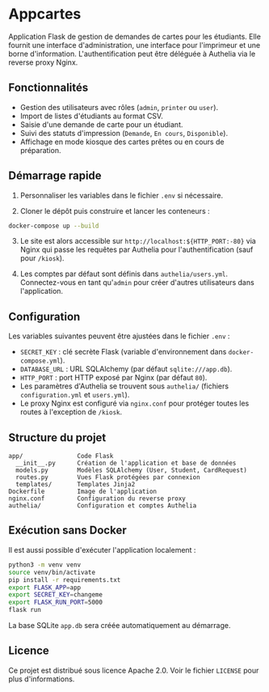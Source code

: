 # Appcartes

Application Flask de gestion de demandes de cartes pour les étudiants. Elle fournit une interface d'administration, une interface pour l'imprimeur et une borne d'information. L'authentification peut être déléguée à Authelia via le reverse proxy Nginx.

## Fonctionnalités

- Gestion des utilisateurs avec rôles (`admin`, `printer` ou `user`).
- Import de listes d'étudiants au format CSV.
- Saisie d'une demande de carte pour un étudiant.
- Suivi des statuts d'impression (`Demande`, `En cours`, `Disponible`).
- Affichage en mode kiosque des cartes prêtes ou en cours de préparation.

## Démarrage rapide

1. Personnaliser les variables dans le fichier `.env` si nécessaire.

2. Cloner le dépôt puis construire et lancer les conteneurs :

```bash
docker-compose up --build
```

3. Le site est alors accessible sur `http://localhost:${HTTP_PORT:-80}` via Nginx qui passe les requêtes par Authelia pour l'authentification (sauf pour `/kiosk`).

4. Les comptes par défaut sont définis dans `authelia/users.yml`. Connectez-vous en tant qu'`admin` pour créer d'autres utilisateurs dans l'application.

## Configuration

Les variables suivantes peuvent être ajustées dans le fichier `.env` :

- `SECRET_KEY` : clé secrète Flask (variable d'environnement dans `docker-compose.yml`).
- `DATABASE_URL` : URL SQLAlchemy (par défaut `sqlite:///app.db`).
- `HTTP_PORT` : port HTTP exposé par Nginx (par défaut `80`).
- Les paramètres d'Authelia se trouvent sous `authelia/` (fichiers `configuration.yml` et `users.yml`).
- Le proxy Nginx est configuré via `nginx.conf` pour protéger toutes les routes à l'exception de `/kiosk`.

## Structure du projet

```
app/               Code Flask
  __init__.py      Création de l'application et base de données
  models.py        Modèles SQLAlchemy (User, Student, CardRequest)
  routes.py        Vues Flask protégées par connexion
  templates/       Templates Jinja2
Dockerfile         Image de l'application
nginx.conf         Configuration du reverse proxy
authelia/          Configuration et comptes Authelia
```

## Exécution sans Docker

Il est aussi possible d'exécuter l'application localement :

```bash
python3 -m venv venv
source venv/bin/activate
pip install -r requirements.txt
export FLASK_APP=app
export SECRET_KEY=changeme
export FLASK_RUN_PORT=5000
flask run
```

La base SQLite `app.db` sera créée automatiquement au démarrage.

## Licence

Ce projet est distribué sous licence Apache 2.0. Voir le fichier `LICENSE` pour plus d'informations.

